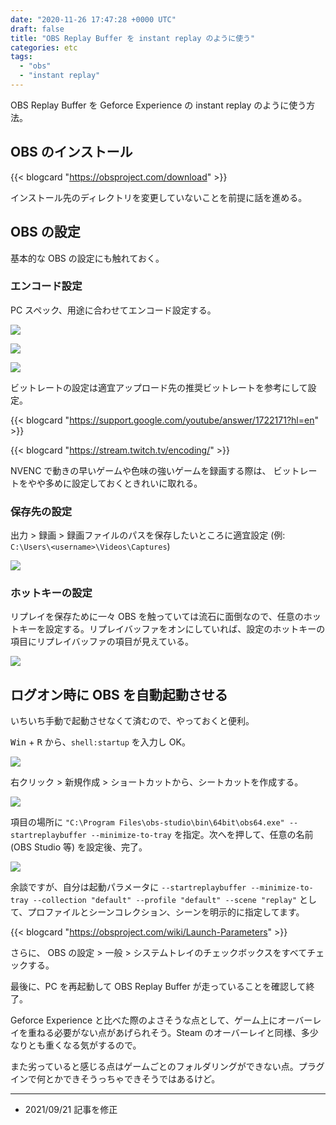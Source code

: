 ```yaml
---
date: "2020-11-26 17:47:28 +0000 UTC"
draft: false
title: "OBS Replay Buffer を instant replay のように使う"
categories: etc
tags: 
  - "obs"
  - "instant replay"
---
```


OBS Replay Buffer を Geforce Experience の instant replay のように使う方法。

## OBS のインストール

{{< blogcard "https://obsproject.com/download" >}}

インストール先のディレクトリを変更していないことを前提に話を進める。

## OBS の設定

基本的な OBS の設定にも触れておく。

### エンコード設定

PC スペック、用途に合わせてエンコード設定する。

![](image1.png)

![](image2.png)

![](image3.png)

ビットレートの設定は適宜アップロード先の推奨ビットレートを参考にして設定。

{{< blogcard "https://support.google.com/youtube/answer/1722171?hl=en" >}}

{{< blogcard "https://stream.twitch.tv/encoding/" >}}

NVENC で動きの早いゲームや色味の強いゲームを録画する際は、 ビットレートをやや多めに設定しておくときれいに取れる。

### 保存先の設定

出力 > 録画 > 録画ファイルのパスを保存したいところに適宜設定 (例: `C:\Users\<username>\Videos\Captures`)

![](2021-01-20-08-38-35.png)

### ホットキーの設定

リプレイを保存ために一々 OBS を触っていては流石に面倒なので、任意のホットキーを設定する。リプレイバッファをオンにしていれば、設定のホットキーの項目にリプレイバッファの項目が見えている。

![](image4.png)

## ログオン時に OBS を自動起動させる

いちいち手動で起動させなくて済むので、やっておくと便利。

<kbd>Win</kbd> + <kbd>R</kbd> から、`shell:startup` を入力し OK。

![](2021-09-21-17-26-03.png)

右クリック > 新規作成 > ショートカットから、シートカットを作成する。

![](image5.png)

項目の場所に `"C:\Program Files\obs-studio\bin\64bit\obs64.exe" --startreplaybuffer --minimize-to-tray` を指定。次へを押して、任意の名前 (OBS Studio 等) を設定後、完了。

![](2021-09-21-17-29-19.png)

余談ですが、自分は起動パラメータに `--startreplaybuffer --minimize-to-tray --collection "default" --profile "default" --scene "replay"` として、プロファイルとシーンコレクション、シーンを明示的に指定してます。


{{< blogcard "https://obsproject.com/wiki/Launch-Parameters" >}}

さらに、 OBS の設定 > 一般 > システムトレイのチェックボックスをすべてチェックする。

最後に、PC を再起動して OBS Replay Buffer が走っていることを確認して終了。

Geforce Experience と比べた際のよさそうな点として、ゲーム上にオーバーレイを重ねる必要がない点があげられそう。Steam のオーバーレイと同様、多少なりとも重くなる気がするので。

また劣っていると感じる点はゲームごとのフォルダリングができない点。プラグインで何とかできそうっちゃできそうではあるけど。

---

- 2021/09/21 記事を修正
